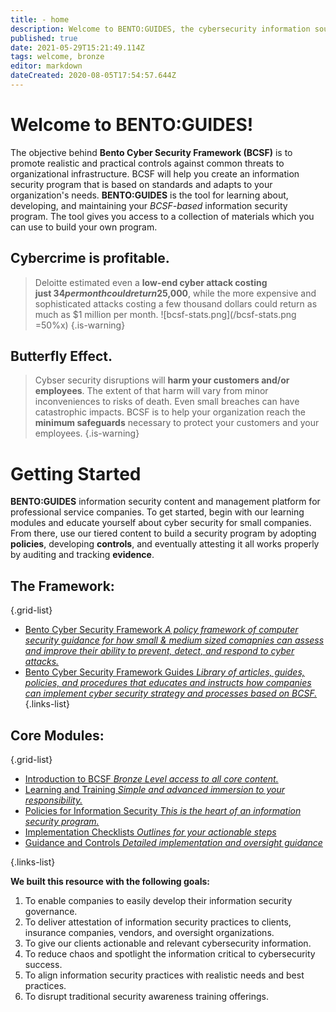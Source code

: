 ```yaml
---
title: - home
description: Welcome to BENTO:GUIDES, the cybersecurity information source for clients and guests.
published: true
date: 2021-05-29T15:21:49.114Z
tags: welcome, bronze
editor: markdown
dateCreated: 2020-08-05T17:54:57.644Z
---
```


# Welcome to BENTO:GUIDES!
The objective behind **Bento Cyber Security Framework (BCSF)** is to promote realistic and practical controls against common threats to organizational infrastructure. BCSF will help you create an information security program that is based on standards and adapts to your organization's needs.  **BENTO:GUIDES** is the tool for learning about, developing, and maintaining your *BCSF-based* information security program. The tool gives you access to a collection of materials which you can use to build your own program. 


## Cybercrime is profitable.

> Deloitte estimated even a **low-end cyber attack costing just $34 per month could return $25,000**, while the more expensive and sophisticated attacks costing a few thousand dollars could return as much as $1 million per month. 
![bcsf-stats.png](/bcsf-stats.png =50%x)
{.is-warning}


## Butterfly Effect.

> Cybser security disruptions will **harm your customers and/or employees**. The extent of that harm will vary from minor inconveniences to risks of death. Even small breaches can have catastrophic impacts. BCSF is to help your organization reach the **minimum safeguards** necessary to protect your customers and your employees. 
{.is-warning}


# Getting Started
**BENTO:GUIDES** information security content and management platform for professional service companies. To get started, begin with our learning modules and educate yourself about cyber security for small companies.  From there, use our tiered content to build a security program by adopting **policies**, developing **controls**, and eventually attesting it all works properly by auditing and tracking **evidence**. 

## The Framework:
{.grid-list}
- [Bento Cyber Security Framework *A policy framework of computer security guidance for how small & medium sized comapnies can assess and improve their ability to prevent, detect, and respond to cyber attacks.*](/bcsf)
- [Bento Cyber Security Framework Guides *Library of articles, guides, policies, and procedures that educates and instructs how companies can implement cyber security strategy and processes based on BCSF.*](/bronze-controls)
{.links-list}


## Core Modules:

{.grid-list}
- [Introduction to BCSF *Bronze Level access to all core content.*](/home-subscriptions-bronze)
- [Learning and Training *Simple and advanced immersion to your responsibility.*](/bronze-training)
- [Policies for Information Security *This is the heart of an information security program.*](/bronze-policies)
- [Implementation Checklists *Outlines for your actionable steps*](/bronze-checklists)
- [Guidance and Controls *Detailed implementation and oversight guidance*](/bronze-controls)

{.links-list}


**We built this resource with the following goals:**

1. To enable companies to easily develop their information security governance.
1. To deliver attestation of information security practices to clients, insurance companies, vendors, and oversight organizations.
1. To give our clients actionable and relevant cybersecurity information.
1. To reduce chaos and spotlight the information critical to cybersecurity success.
1. To align information security practices with realistic needs and best practices.
1. To disrupt traditional security awareness training offerings.



